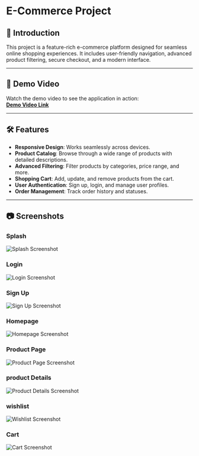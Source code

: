 # E-Commerce Project

## 🚀 Introduction

This project is a feature-rich e-commerce platform designed for seamless online shopping experiences. It includes user-friendly navigation, advanced product filtering, secure checkout, and a modern interface.

---

## 🎥 Demo Video

Watch the demo video to see the application in action:  
**[Demo Video Link](https://drive.google.com/file/d/1aYZwoT28KJmXuctEhBl1ZB0UJ8TN1fs0/view?usp=drive_link)**

---

## 🛠 Features

- **Responsive Design**: Works seamlessly across devices.
- **Product Catalog**: Browse through a wide range of products with detailed descriptions.
- **Advanced Filtering**: Filter products by categories, price range, and more.
- **Shopping Cart**: Add, update, and remove products from the cart.
- **User Authentication**: Sign up, login, and manage user profiles.
- **Order Management**: Track order history and statuses.

---

## 📷 Screenshots

### Splash
![Splash Screenshot](assets/screenshots/splash.png)

### Login
![Login Screenshot](assets/screenshots/login.png)

### Sign Up
![Sign Up Screenshot](assets/screenshots/register.png)

### Homepage

![Homepage Screenshot](assets/screenshots/home.png)

### Product Page
![Product Page Screenshot](assets/screenshots/product-list.png)

### product Details
![Product Details Screenshot](assets/screenshots/product_details.png)

### wishlist
![Wishlist Screenshot](assets/screenshots/wishlist.png)

### Cart
![Cart Screenshot](assets/screenshots/cart.png)
